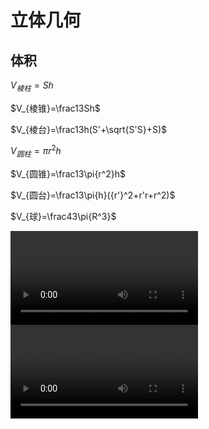 # 立体几何

## 体积

$V_{棱柱}=Sh$

$V_{棱锥}=\frac13Sh$

$V_{棱台}=\frac13h(S'+\sqrt{S'S}+S)$

$V_{圆柱}=\pi{r^2}h$

$V_{圆锥}=\frac13\pi{r^2}h$

$V_{圆台}=\frac13\pi{h}({r'}^2+r'r+r^2)$

$V_{球}=\frac43\pi{R^3}$

<div>
<video controls>
      <source id="mp4" src="https://d1.xf-yun.cn/file/3hyhhyhhyh/%E9%AB%98%E8%80%83%E6%95%B0%E5%AD%A6%E6%A0%B8%E5%BF%83%E7%9F%A5%E8%AF%86%E6%96%B9%E6%B3%95%E5%BF%AB%E9%80%9F%E6%A2%B3%E7%90%86/%5BP3%5D2022%E9%AB%98%E8%80%83%E6%95%B0%E5%AD%A6%21%E7%AB%8B%E4%BD%93%E5%87%A0%E4%BD%95%2B%E7%A9%BA%E9%97%B4%E5%90%91%E9%87%8F%E7%B3%BB%E7%BB%9F%E6%A2%B3%E7%90%86.mp4?Authorization=3_20220703012353_02ba1d5fc8aad3998db72b10_ac2fff2a7b634a41d35e7695442d75ad7de5f6fb_004_20220710012353_0000_dnld" type="video/mp4">
</video>
<video>
      <source id="mp4" src="https://d1.xf-yun.cn/file/3hyhhyhhyh/%E9%AB%98%E8%80%83%E6%95%B0%E5%AD%A6%E6%A0%B8%E5%BF%83%E7%9F%A5%E8%AF%86%E6%96%B9%E6%B3%95%E5%BF%AB%E9%80%9F%E6%A2%B3%E7%90%86/%5BP6%5D2022%E9%AB%98%E8%80%83%E6%95%B0%E5%AD%A6%21%E3%80%90%E8%A7%A3%E6%9E%90%E5%87%A0%E4%BD%95%2B%E5%AF%BC%E6%95%B0%E3%80%91%E7%9F%A5%E8%AF%86%E6%96%B9%E6%B3%95%E5%85%A8%E6%A2%B3%E7%90%86%EF%BC%81.%E5%B0%8F%E5%A7%9A%E8%80%81%E5%B8%88.mp4?Authorization=3_20220703021105_079396760100063016feb347_039462fcfcff88c7250401620450dc273847eeae_004_20220710021105_0000_dnld" type="video/mp4">
</video>
</div>
